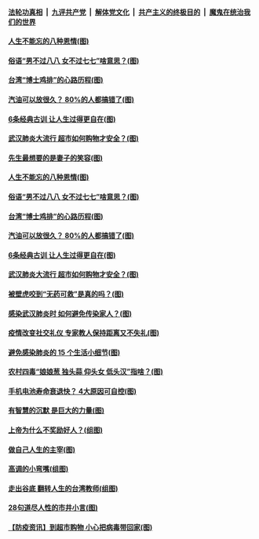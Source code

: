 

####  [法轮功真相](../../../../basic/blob/master/README.md?t=04160730) &nbsp;|&nbsp; [九评共产党](../../../../9ping.md/blob/master/README.md?t=04160730) &nbsp;|&nbsp; [解体党文化](../../../../jtdwh.md/blob/master/README.md?t=04160730)  &nbsp;|&nbsp; [共产主义的终极目的](../../../../gczydzjmd.md/blob/master/README.md?t=04160730) &nbsp;|&nbsp; [魔鬼在统治我们的世界](../../../../mgztzwmdsj.md/blob/master/README.md?t=04160730) 

#### [人生不能忘的八种恩情(图)](../pages/p8/929240.md?t=04160730) 

#### [俗语“男不过八八 女不过七七”啥意思？(图)](../pages/p8/929789.md?t=04160730) 

#### [台湾“博士鸡排”的心路历程(图)](../pages/p8/929332.md?t=04160730) 

#### [汽油可以放很久？ 80%的人都搞错了(图)](../pages/p8/929697.md?t=04160730) 

#### [6条经典古训 让人生过得更自在(图)](../pages/p8/929196.md?t=04160730) 

#### [武汉肺炎大流行 超市如何购物才安全？(图)](../pages/p8/929743.md?t=04160730) 

#### [先生最想要的是妻子的笑容(图)](../pages/p8/929887.md?t=04160730) 

#### [人生不能忘的八种恩情(图)](../pages/p8/929240.md?t=04160730) 

#### [俗语“男不过八八 女不过七七”啥意思？(图)](../pages/p8/929789.md?t=04160730) 

#### [台湾“博士鸡排”的心路历程(图)](../pages/p8/929332.md?t=04160730) 

#### [汽油可以放很久？ 80%的人都搞错了(图)](../pages/p8/929697.md?t=04160730) 

#### [6条经典古训 让人生过得更自在(图)](../pages/p8/929196.md?t=04160730) 

#### [武汉肺炎大流行 超市如何购物才安全？(图)](../pages/p8/929743.md?t=04160730) 

#### [被壁虎咬到“无药可救”是真的吗？(图)](../pages/p8/929619.md?t=04160730) 

#### [感染武汉肺炎时 如何避免传染家人？(图)](../pages/p8/929542.md?t=04160730) 

#### [疫情改变社交礼仪 专家教人保持距离又不失礼(图)](../pages/p8/929673.md?t=04160730) 

#### [避免感染肺炎的 15 个生活小细节(图)](../pages/p8/929540.md?t=04160730) 

#### [农村四毒“娘娘葱 独头蒜 仰头女 低头汉”指啥？(图)](../pages/p8/929621.md?t=04160730) 

#### [手机电池寿命衰退快？ 4大原因可自控(图)](../pages/p8/929486.md?t=04160730) 

#### [有智慧的沉默 是巨大的力量(图)](../pages/p8/929184.md?t=04160730) 

#### [上帝为什么不奖励好人？(组图)](../pages/p8/928996.md?t=04160730) 

#### [做自己人生的主宰(图)](../pages/p8/929173.md?t=04160730) 

#### [高调的小弯嘴(组图)](../pages/p8/929468.md?t=04160730) 

#### [走出谷底 翻转人生的台湾教师(组图)](../pages/p8/929453.md?t=04160730) 

#### [28句道尽人性的市井小言(图)](../pages/p8/929232.md?t=04160730) 

#### [【防疫资讯】到超市购物 小心把病毒带回家(图)](../pages/p8/929221.md?t=04160730) 

